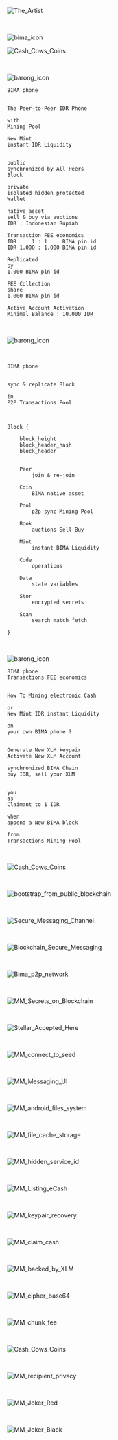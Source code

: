 ![_The_Artist_](_bali_.jpg)


<br />


![_bima_icon_](_BIMA_icon_.png)



![_Cash_Cows_Coins_](Minting_Coining_Money.png)



<br />



![_barong_icon_](_barong_.png)



```json:
BIMA phone


The Peer-to-Peer IDR Phone

with
Mining Pool

New Mint
instant IDR Liquidity


public
synchronized by All Peers
Block

private
isolated hidden protected
Wallet

native asset
sell & buy via auctions
IDR : Indonesian Rupiah

Transaction FEE economics
IDR     1 : 1     BIMA pin id
IDR 1.000 : 1.000 BIMA pin id

Replicated
by
1.000 BIMA pin id

FEE Collection
share
1.000 BIMA pin id

Active Account Activation
Minimal Balance : 10.000 IDR
```



<br />



![_barong_icon_](_barong_.png)



<br />



```json:
BIMA phone


sync & replicate Block

in
P2P Transactions Pool



Block {

    block_height
    block_header_hash
    block_header


    Peer 
        join & re-join
    
    Coin 
        BIMA native asset
    
    Pool 
        p2p sync Mining Pool
    
    Book 
        auctions Sell Buy
    
    Mint 
        instant BIMA Liquidity
    
    Code 
        operations
    
    Data 
        state variables

    Stor
        encrypted secrets

    Scan
        search match fetch

}
```



<br />



![_barong_icon_](_barong_.png)



```json:
BIMA phone
Transactions FEE economics


How To Mining electronic Cash

or
New Mint IDR instant Liquidity

on
your own BIMA phone ?


Generate New XLM keypair
Activate New XLM Account

synchronized BIMA Chain
buy IDR, sell your XLM


you
as
Claimant to 1 IDR

when
append a New BIMA block

from
Transactions Mining Pool
```



<br />



![_Cash_Cows_Coins_](Minting_Coining_Money.png)



<br />



![_bootstrap_from_public_blockchain_](_Public_Blockkchain_Bootstrap_.png)



<br />



![_Secure_Messaging_Channel_](_secure_channel_.png)



<br />



![_Blockchain_Secure_Messaging_](_Secure_Messaging_Blockchain_.png)



<br />



![_Bima_p2p_network_](_Bima_p2p_network_.png)



<br />



![_MM_Secrets_on_Blockchain_](_MM_encrypted_secrets_.png)



<br />



![_Stellar_Accepted_Here_](_stellar_accepted_here_.png)



<br />



![_MM_connect_to_seed_](_MM_con_seed_.png)



<br />



![_MM_Messaging_UI_](_MM_v0.11.0_.png)



<br />



![_MM_android_files_system_](_MM_storage_files_.png)



<br />



![_MM_file_cache_storage_](_MM_v0.22.0_.png)



<br />



![_MM_hidden_service_id_](_MM_v0.33.0_.png)



<br />



![_MM_Listing_eCash_](_MM_OHLC_.png)



<br />



![_MM_keypair_recovery_](_MM_XLM_keypair_.png)



<br />



![_MM_claim_cash_](_MM_sponsor_claim_.png)



<br />



![_MM_backed_by_XLM_](_MM_backed_by_XLM_.png)



<br />



![_MM_cipher_base64_](_MM_data_cipher_.png)



<br />



![_MM_chunk_fee_](_MM_data_chunk_.png)



<br />



![_Cash_Cows_Coins_](Minting_Coining_Money.png)



<br />



![_MM_recipient_privacy_](_MM_data_privacy_.png)



<br />



![_MM_Joker_Red_](_MM_Jr_.png)



<br />



![_MM_Joker_Black_](_MM_Jb_.png)
